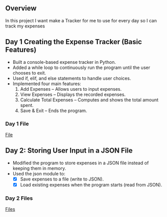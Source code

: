 ## Overview 
In this project I want make a Tracker for me to use for every day so I can track my expenses

## Day 1 Creating the Expense Tracker (Basic Features)
- Built a console-based expense tracker in Python.
- Added a while loop to continuously run the program until the user chooses to exit.
- Used if, elif, and else statements to handle user choices.
- Implemented four main features:
  1. Add Expenses – Allows users to input expenses.
  2. View Expenses – Displays the recorded expenses.
  3. Calculate Total Expenses – Computes and shows the total amount spent.
  4. Save & Exit – Ends the program.
 ### Day 1 File
 [File](day1)
## Day 2: Storing User Input in a JSON File
- Modified the program to store expenses in a JSON file instead of keeping them in memory.
- Used the json module to:
  - [X] Save expenses to a file (write to JSON).
  - [X] Load existing expenses when the program starts (read from JSON).
### Day 2 Files
[Files](day2)


